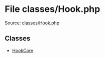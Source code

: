 File classes/Hook.php
=========

Source: [classes/Hook.php](https://github.com/PrestaShop/PrestaShop/blob/1.5.1.0/classes/Hook.php)


Classes
-------

* [HookCore](class.HookCore.md)

